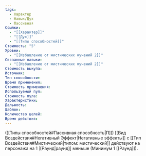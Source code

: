 ```yaml
---
tags:
  - Характер
  - Навык/Дух
  - Пассивная
Ссылки:
  - "[[Характер]]"
  - "[[Дух]]"
  - "[[Типы способностей]]"
Стоимость: "5"
Уровни:
  - "[[Избавление от мистических мучений 2]]"
Связанные навыки:
  - "[[Избавление от мистических мучений 2]]"
Стоимость выкупа:
Источник:
Тип способности:
Время применения:
Стоимость применения:
Используемый пул:
Стоимость пула:
Характеристики:
Дальность:
Шаблон:
Количество целей:
Время действия:
---
```

([[Типы способностей#Пассивная способность|П]]) [[Вид Воздействия#Негативный Эффект|Негативные эффекты]] с  [[Тип Воздействия#Мистический|типом: мистический]] действуют на персонажа на 1 [[Раунд|раунд]] меньше (Минимум 1 [[Раунд]]).